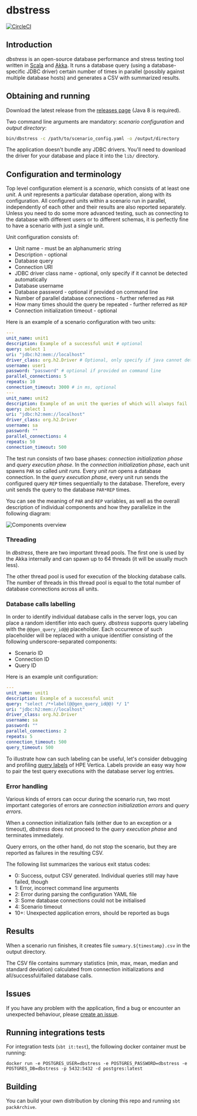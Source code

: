# dbstress

[![CircleCI](https://circleci.com/gh/semberal/dbstress.svg?style=svg)](https://circleci.com/gh/semberal/dbstress)

## Introduction

_dbstress_ is an open-source database performance and stress testing tool written in 
[Scala](http://www.scala-lang.org/) and [Akka](http://akka.io). It runs a database query 
(using a database-specific JDBC driver) certain number of times in parallel (possibly against multiple database hosts) 
and generates a CSV with summarized results.

## Obtaining and running

Download the latest release from the [releases page](https://github.com/semberal/dbstress/releases) (Java 8 is required).

Two command line arguments are mandatory: _scenario configuration_ and _output directory_:

```bash
bin/dbstress -c /path/to/scenario_config.yaml -o /output/directory
```

The application doesn't bundle any JDBC drivers. You'll need to download the driver for your database and place 
it into the `lib/` directory.

## Configuration and terminology

Top level configuration element is a _scenario_, which consists of at least one _unit_. 
A _unit_ represents a particular database operation, along with its configuration.
All configured units within a scenario run in parallel, independently of each other and their results are also 
reported separately. Unless you need to do some more advanced testing, such as connecting to the database with 
different users or to different schemas, it is perfectly fine to have a scenario with just a single unit.

Unit configuration consists of:

* Unit name - must be an alphanumeric string
* Description - optional
* Database query
* Connection URI
* JDBC driver class name - optional, only specify if it cannot be detected automatically
* Database username
* Database password - optional if provided on command line
* Number of parallel database connections - further referred as `PAR`
* How many times should the query be repeated - further referred as `REP`
* Connection initialization timeout - optional

Here is an example of a scenario configuration with two units:

```yaml
---
unit_name: unit1
description: Example of a successful unit # optional
query: select 1
uri: "jdbc:h2:mem://localhost"
driver_class: org.h2.Driver # Optional, only specify if java cannot detect it
username: user1
password: "password" # optional if provided on command line
parallel_connections: 5
repeats: 10
connection_timeout: 3000 # in ms, optional
---
unit_name: unit2
description: Example of an unit the queries of which will always fail
query: zelect 1
uri: "jdbc:h2:mem://localhost"
driver_class: org.h2.Driver
username: sa
password: ""
parallel_connections: 4
repeats: 50
connection_timeout: 500
```

The test run consists of two base phases: _connection initialization phase_ and _query execution phase_. 
In the _connection initialization phase_, each unit spawns `PAR` so called _unit runs_. 
Every _unit run_ opens a database connection. 
In the _query execution phase_, every unit run sends the configured query `REP` times sequentially to the database. 
Therefore, every unit sends the query to the database `PAR*REP` times.

You can see the meaning of `PAR` and `REP` variables, as well as the overall description of individual components 
and how they parallelize in the following diagram:

![Components overview](images/Terminology.png?raw=true)


### Threading
In _dbstress_, there are two important thread pools. The first one is used by the Akka internally and can spawn up 
to 64 threads (it will be usually much less).

The other thread pool is used for execution of the blocking database calls.
The number of threads in this thread pool is equal to the total number of database connections across all units.

### Database calls labelling

In order to identify individual database calls in the server logs, you can place a random identifier into 
each query. _dbstress_ supports query labeling with the `@@gen_query_id@@` placeholder. Each occurrence of such 
placeholder will be replaced with a unique identifier consisting of the following underscore-separated components:

* Scenario ID
* Connection ID
* Query ID

Here is an example unit configuration:

```yaml
---
unit_name: unit1
description: Example of a successful unit
query: "select /*+label(@@gen_query_id@@) */ 1"
uri: "jdbc:h2:mem://localhost"
driver_class: org.h2.Driver
username: sa
password: ""
parallel_connections: 2
repeats: 5
connection_timeout: 500
query_timeout: 500
```

To illustrate how can such labeling can be useful, let's consider debugging and profiling 
[query labels](https://my.vertica.com/docs/7.1.x/HTML/Content/Authoring/AdministratorsGuide/Profiling/HowToLabelQueriesForProfiling.htm) 
of HPE Vertica. Labels provide an easy way how to pair the test query executions with the database server log entries.

### Error handling

Various kinds of errors can occur during the scenario run, two most important categories of errors are 
_connection initialization errors_ and _query errors_.

When a connection initialization fails (either due to an exception or a timeout), 
_dbstress_ does not proceed to the _query execution phase_ and terminates immediately.

Query errors, on the other hand, do not stop the scenario, but they are reported as failures in the resulting CSV.

The following list summarizes the various exit status codes:

* 0: Success, output CSV generated. Individual queries still may have failed, though
* 1: Error, incorrect command line arguments
* 2: Error during parsing the configuration YAML file
* 3: Some database connections could not be initialised
* 4: Scenario timeout
* 10+: Unexpected application errors, should be reported as bugs

## Results

When a scenario run finishes, it creates file `summary.${timestamp}.csv` in the output directory.

The CSV file contains summary statistics (min, max, mean, median and standard deviation) calculated 
from connection initializations and all/successful/failed database calls.

## Issues
If you have any problem with the application, find a bug or encounter an unexpected behaviour, 
please [create an issue](https://github.com/semberal/dbstress/issues/new).

## Running integrations tests

For integration tests (`sbt it:test`), the following docker container must be running:

```
docker run -e POSTGRES_USER=dbstress -e POSTGRES_PASSWORD=dbstress -e POSTGRES_DB=dbstress -p 5432:5432 -d postgres:latest
```
## Building

You can build your own distribution by cloning this repo and running `sbt packArchive`.
